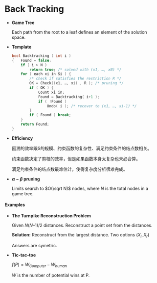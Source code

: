 # Back Tracking

* **Game Tree**

  Each path from the root to a leaf defines an element of the solution space.

* **Template**

  ```c
  bool Backtracking ( int i )
  {   Found = false;
      if ( i > N )
          return true; /* solved with (x1, …, xN) */
      for ( each xi in Si ) { 
          /* check if satisfies the restriction R */
          OK = Check((x1, …, xi) , R ); /* pruning */
          if ( OK ) {
              Count xi in;
              Found = Backtracking( i+1 );
              if ( !Found )
                  Undo( i ); /* recover to (x1, …, xi-1) */
          }
          if ( Found ) break; 
      }
      return Found;
  }
  ```

* **Efficiency**

  回溯的效率跟S的规模、约束函数的复杂性、满足约束条件的结点数相关。

  约束函数决定了剪枝的效率，但是如果函数本身太复杂也未必合算。

  满足约束条件的结点数最难估计，使得复杂度分析很难完成。

* **$\alpha-\beta$ pruning**

  Limits search to $O(\sqrt N)$ nodes, where $N$ is the total nodes in a game tree.

#### Examples

* **The Turnpike Reconstruction Problem**

  Given $N ( N – 1 ) / 2$ distances.  Reconstruct a point set from the distances.

  **Solution:** Reconstruct from the largest distance. Two options ($X_{l}, X_r$)

  Answers are symetric.

* **Tic-tac-toe**

  $f(P) = W_{Computer} - W_{human}$

  $W$ is the number of potential wins at P.

  
